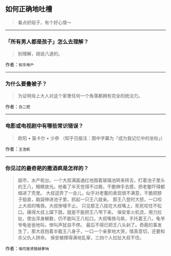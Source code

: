 ## 如何正确地吐槽

> 看点好段子，有个好心情～


 
---

### 「所有男人都是孩子」怎么去理解？

> 别理解，胡说八道的。


作者：`知乎用户`

---

### 为什么要叠被子？

> 为证明母上大人对这个家里任何一个角落都拥有完全的统治力。


作者：`白二把`

---

### 电影或电视剧中有哪些常识错误？

> 欧阳 • 笛卡尔 • 少恭
> （知乎日报注：图中字幕为「成为我记忆中的坐标」）


作者：`王浩帆`

---

### 你见过的最奇葩的撒酒疯是怎样的？

> 超市，水产柜台。一个大叔满面通红地围着玻璃池转来转去，盯着池子里头的王八，眼睛放光。他看了半天觉得不过瘾，干脆伸手去摸，把老鳖吓得都缩进了壳里。
> 大叔逗弄了一会儿，似乎对老鳖的表现很不满意，干脆把脖子挺直，脑袋伸进池子里，抓起一只王八就亲。
> 那王八登时大怒，一口咬上大叔的嘴唇。大叔惨嚎不止。
> 只见那王八挂在大叔嘴上，死死咬住不松口。痛得大叔上蹿下跳，就是不能把王八甩下来。
> 保安拿火机烫，用力拉扯，使出浑身解数，仍不能叫王八松口。大叔嘴唇乌紫，手托着王八，龟爷爷龟爸爸地叫，惨叫声犹自不停。
> 最后不得已把王八头剁了。奇葩的事发生了，那大叔抱着半截王八身子，一口一个亲爹地大哭，情真意切，还要和杀父仇人拼命。
> 保安被撵得满地乱窜，三四个人拉扯大叔不住。


作者：`咱可是贤狼赫萝呐`